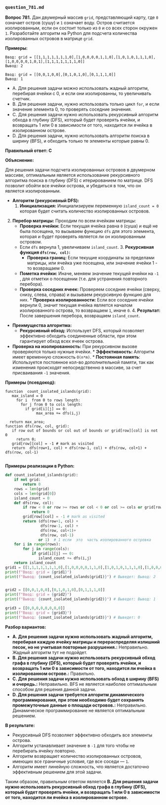 ### `question_781.md`

**Вопрос 781.** Дан двумерный массив `grid`, представляющий карту, где `0` означает остров (сушу) и `1` означает воду. Остров считается изолированным, если он состоит только из `0` и со всех сторон окружен `1`. Разработайте алгоритм на Python для подсчета количества изолированных островов в матрице `grid`.

**Примеры:**
```
Ввод: grid = [[1,1,1,1,1,1,1,0],[1,0,0,0,0,1,1,0],[1,0,1,0,1,1,1,0],[1,0,0,0,0,1,0,1],[1,1,1,1,1,1,1,0]]
Вывод: 2

Ввод: grid = [[0,0,1,0,0],[0,1,0,1,0],[0,1,1,1,0]]
Вывод: 1
```
-   A. Для решения задачи можно использовать жадный алгоритм,  перебирая  ячейки  с 0, и если они изолированны, то увеличивать счетчик.
-  B. Для решения задачи, нужно использовать только цикл `for`, и  если  значение элемента 0, то проверять соседние значения.
-   C.  Для решения задачи  нужно использовать рекурсивный алгоритм обхода в глубину (DFS), который будет проверять ячейки, и  возвращать  1 или 0 в зависимости от того,  находится  ли ячейка в изолированном острове.
-   D. Для решения задачи, нужно использовать алгоритм поиска в ширину (BFS), и обходить  только  те элементы  которые  равны 0.

**Правильный ответ: C**

**Объяснение:**

Для решения задачи подсчета изолированных островов в двумерном массиве, оптимальным является использование рекурсивного алгоритма поиска в глубину (DFS) с итерированием по матрице. DFS  позволит обойти все ячейки  острова, и  убедиться в том, что  он является  изолированным.

*   **Алгоритм (рекурсивный DFS):**
    1.  **Инициализация:** Инициализируем  переменную  `island_count = 0`  которая  будет считать количество изолированных островов.
   2. **Перебор матрицы:** Проходим  по всем ячейкам  матрицы:
        *   **Проверка ячейки:** Если текущая ячейка равна `0` (суша) и ещё не была посещена, то  вызываем  функцию  `dfs`  для этого  элемента,  которая и  будет проверять является ли он изолированным островом.
       * Если  `dfs` вернула  1,  увеличиваем  `island_count`.
    3. **Рекурсивная функция `dfs(row, col)`:**
          *  **Проверка границ:** Если текущие координаты за пределами матрицы,  или ячейка уже посещена, или значение ячейки 1 - то возвращаем 0.
        *  **Пометка ячейки:** Иначе,  меняем  значение текущей ячейки на  `-1` , для отметки о посещении (т.е. для  устранения  повторного перебора).
       *    **Проверка соседних ячеек:** Проверяем соседние ячейки  (сверху, снизу, слева, справа) и  вызываем  рекурсивную функцию для них.
     *  **Проверка изолированности:**  Если  все соседние ячейки  вернули  0,  значит  текущая  ячейка  является  началом  изолированного острова, то  возвращаем  `1`,  иначе `0`.
    4.   **Результат:** После  завершения перебора,  возвращаем  `island_count`.

*   **Преимущества алгоритма:**
    * **Рекурсивный обход:** Использует DFS, который позволяет эффективно  обходить   соединенные  области,  при этом  гарантирует  обход всех  ячеек острова.
   *  **Проверка на изолированность:**  При рекурсивном вызове проверяются только нужные ячейки.
    *  **Эффективность:** Алгоритм  имеет временную сложность  `O(n*m)`.
     *  **Постоянная память**:  Используется  постоянное кол-во дополнительной памяти, так как изменения  происходят непосредственно в массиве, за счет  присваивания  `-1`  значения.

**Примеры (псевдокод):**

```
function  count_isolated_islands(grid):
   max_island = 0
     for i  from 0 to rows length:
       for j from 0 to cols length:
         if grid[i][j] == 0:
              max_area += dfs(i,j)

  return max_area;
function dfs(row, col, grid):
   if row out of bounds or col out of bounds or grid[row][col] is not 0
     return 0;
   grid[row][col] = -1 # mark as visited
   return  dfs(row+1, col) + dfs(row-1, col) + dfs(row, col+1) + dfs(row, col-1)


```
**Примеры реализации в Python:**

```python
def count_isolated_islands(grid):
    if not grid:
        return 0
    rows = len(grid)
    cols = len(grid[0])
    island_count = 0
    def dfs(row, col):
        if row < 0 or row >= rows or col < 0 or col >= cols or grid[row][col] != 0:
            return 0
        grid[row][col] = -1 # mark as visited
        return (dfs(row+1, col) +
                dfs(row-1, col) +
                dfs(row, col+1)+
                dfs(row, col-1)
               or 1)  # 1 если  это  часть изолированного островка
    for i in range(rows):
        for j in range(cols):
            if grid[i][j] == 0:
               island_count += dfs(i,j)
    return island_count
grid1 = [[1,1,1,1,1,1,1,0],[1,0,0,0,0,1,1,0],[1,0,1,0,1,1,1,0],[1,0,0,0,0,1,0,1],[1,1,1,1,1,1,1,0]]
print(f"Ввод: grid = {grid1}")
print(f"Вывод: {count_isolated_islands(grid1)}") # Выведет: Вывод: 2


grid2 = [[0,0,1,0,0],[0,1,0,1,0],[0,1,1,1,0]]
print(f"Ввод: grid = {grid2}")
print(f"Вывод: {count_isolated_islands(grid2)}") # Выведет: Вывод: 1

grid3 = [[0,0,0,0,0,0,0,0]]
print(f"Ввод: grid = {grid3}")
print(f"Вывод: {count_isolated_islands(grid3)}") # Выведет: 0
```

**Разбор вариантов:**

*  **A. Для решения задачи нужно использовать жадный алгоритм, перебирая каждую ячейку матрицы и перераспределяя излишний песок, но не учитывая повторные  разрушения.:** Неправильно. Жадный алгоритм тут не подойдет.
*   **B. Для решения задачи нужно использовать рекурсивный обход графа в глубину (DFS), который будет проверять ячейки, и  возвращать  1 или 0 в зависимости от того,  находится  ли ячейка в изолированном острове.:** Правильно.
*   **C. Для решения задачи нужно использовать обход в ширину (BFS) и очередь.:** Неправильно. BFS не является наиболее оптимальным способом для решения данной задачи.
*  **D. Для решения задачи требуется алгоритм динамического программирования, при этом необходимо будет сохранять промежуточные данные о площади островов.:** Неправильно. Динамическое программирование не является оптимальным решением.

**В результате:**
*   Рекурсивный  DFS позволяет эффективно  обходить все элементы  острова.
*  Алгоритм  устанавливает  значение в `-1` для того чтобы  не перебирать ячейку повторно.
* Алгоритм  возвращает  количество изолированных  островов, имеющих  все граничные условия, где  все соседи — `1`.
* Алгоритм  имеет  линейную сложность, что является достаточно эффективным решением для  этой задачи.

Таким образом, правильным ответом является **B. Для решения задачи нужно использовать рекурсивный обход графа в глубину (DFS), который будет проверять ячейки, и  возвращать  1 или 0 в зависимости от того,  находится  ли ячейка в изолированном острове.**
